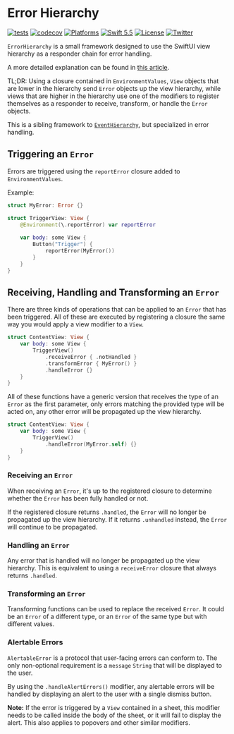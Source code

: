 # Error Hierarchy

[![tests](https://github.com/EmilioPelaez/ErrorHierarchy/actions/workflows/tests.yml/badge.svg)](https://github.com/EmilioPelaez/ErrorHierarchy/actions/workflows/tests.yml)
[![codecov](https://codecov.io/gh/EmilioPelaez/ErrorHierarchy/branch/main/graph/badge.svg?token=PTWX2D5ZVK)](https://codecov.io/gh/EmilioPelaez/ErrorHierarchy)
[![Platforms](https://img.shields.io/badge/platforms-iOS%20|%20macOS%20|%20tvOS%20%20|%20watchOS-lightgray.svg)]()
[![Swift 5.5](https://img.shields.io/badge/swift-5.5-red.svg?style=flat)](https://developer.apple.com/swift)
[![License](https://img.shields.io/badge/license-MIT-lightgrey.svg)](https://opensource.org/licenses/MIT)
[![Twitter](https://img.shields.io/badge/twitter-@emiliopelaez-blue.svg)](http://twitter.com/emiliopelaez)

`ErrorHierarchy` is a small framework designed to use the SwiftUI view hierarchy as a responder chain for error handling.

A more detailed explanation can be found in [this article](https://betterprogramming.pub/building-a-responder-chain-using-the-swiftui-view-hierarchy-2a08df23689c).

TL;DR: Using a closure contained in `EnvironmentValues`, `View` objects that are lower in the hierarchy send `Error` objects up the view hierarchy, while views that are higher in the hierarchy use one of the modifiers to register themselves as a responder to receive, transform, or handle the `Error` objects.

This is a sibling framework to [`EventHierarchy`](https://github.com/EmilioPelaez/EventHierarchy), but specialized in error handling.

## Triggering an `Error`

Errors are triggered using the `reportError` closure added to `EnvironmentValues`.

Example:

```swift
struct MyError: Error {}

struct TriggerView: View {
	@Environment(\.reportError) var reportError
	
	var body: some View {
		Button("Trigger") {
			reportError(MyError())
		}
	}
}
```

## Receiving, Handling and Transforming an `Error`

There are three kinds of operations that can be applied to an `Error` that has been triggered. All of these are executed by registering a closure the same way you would apply a view modifier to a `View`.

```swift
struct ContentView: View {
	var body: some View {
		TriggerView()
			.receiveError { .notHandled }
			.transformError { MyError() }
			.handleError {}
	}
}
```

All of these functions have a generic version that receives the type of an `Error` as the first parameter, only errors matching the provided type will be acted on, any other error will be propagated up the view hierarchy.

```swift
struct ContentView: View {
	var body: some View {
		TriggerView()
			.handleError(MyError.self) {}
	}
}
```

### Receiving an `Error`

When receiving an `Error`, it's up to the registered closure to determine whether the `Error` has been fully handled or not.

If the registered closure returns `.handled`, the `Error` will no longer be propagated up the view hierarchy.
If it returns `.unhandled` instead, the `Error` will continue to be propagated.

### Handling an `Error`

Any error that is handled will no longer be propagated up the view hierarchy. This is equivalent to using a `receiveError` closure that always returns `.handled`.

### Transforming an `Error`

Transforming functions can be used to replace the received `Error`. It could be an `Error` of a different type, or an `Error` of the same type but with different values.

### Alertable Errors

`AlertableError` is a protocol that user-facing errors can conform to. The only non-optional requirement is a `message` `String` that will be displayed to the user.

By using the `.handleAlertErrors()` modifier, any alertable errors will be handled by displaying an alert to the user with a single dismiss button.

__Note:__ If the error is triggered by a `View` contained in a sheet, this modifier needs to be called inside the body of the sheet, or it will fail to display the alert. This also applies to popovers and other similar modifiers.
